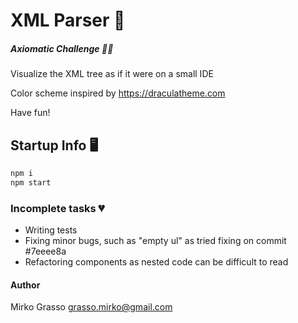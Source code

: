 # XML Parser 🚀
##### Axiomatic Challenge 👨‍💻

Visualize the XML tree as if it were on a small IDE

Color scheme inspired by https://draculatheme.com

Have fun!

## Startup Info 🖥️
```sh
npm i
npm start
```

### Incomplete tasks 💔
- Writing tests
- Fixing minor bugs, such as "empty ul" as tried fixing on commit #7eeee8a
- Refactoring components as nested code can be difficult to read

#### Author
Mirko Grasso
grasso.mirko@gmail.com

